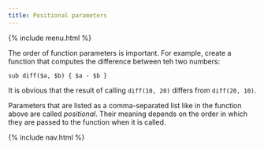 ```yaml
---
title: Positional parameters
---
```


{% include menu.html %}

The order of function parameters is important. For example, create a function that computes the difference between teh two numbers:

    sub diff($a, $b) { $a - $b }

It is obvious that the result of calling `diff(10, 20)` differs from `diff(20, 10)`.

Parameters that are listed as a comma-separated list like in the function above are called _positional_. Their meaning depends on the order in which they are passed to the function when it is called.

{% include nav.html %}
